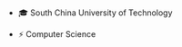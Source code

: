 - 🎓 South China University of Technology

- ⚡ Computer Science

<!---
Qiuzizhao/Qiuzizhao is a ✨ special ✨ repository because its `README.md` (this file) appears on your GitHub profile.
You can click the Preview link to take a look at your changes.
--->

